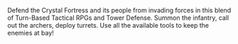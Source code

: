 Defend the Crystal Fortress and its people from invading forces in
this blend of Turn-Based Tactical RPGs and Tower Defense. Summon the
infantry, call out the archers, deploy turrets. Use all the available
tools to keep the enemies at bay!